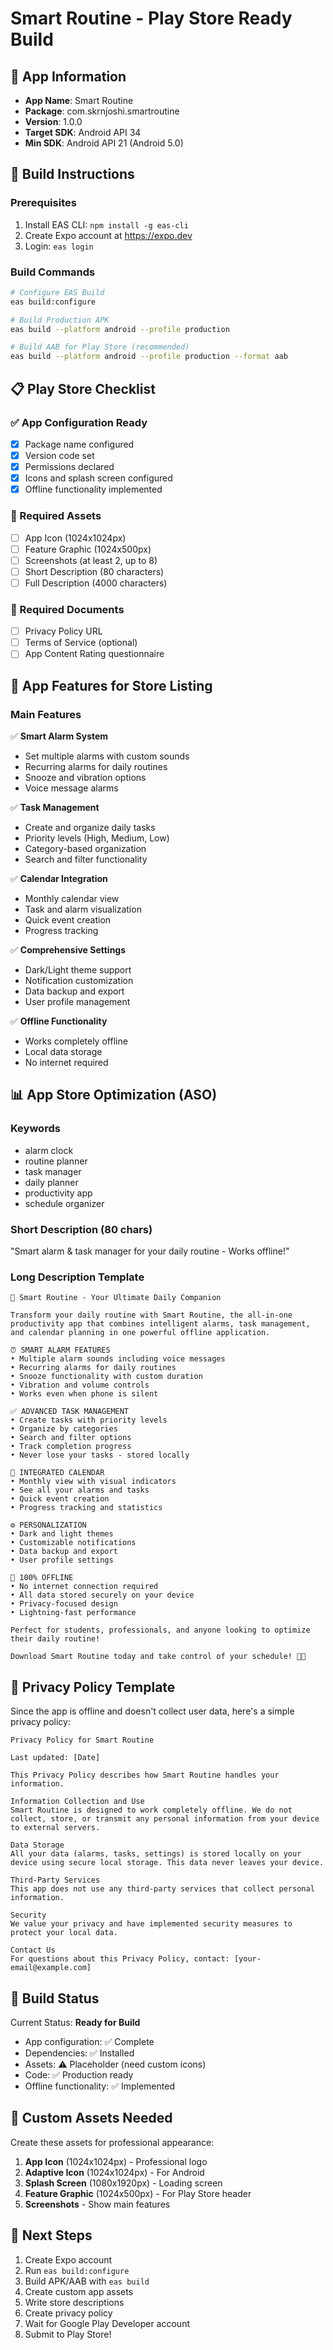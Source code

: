 # Smart Routine - Play Store Ready Build

## 📱 App Information
- **App Name**: Smart Routine
- **Package**: com.skrnjoshi.smartroutine
- **Version**: 1.0.0
- **Target SDK**: Android API 34
- **Min SDK**: Android API 21 (Android 5.0)

## 🚀 Build Instructions

### Prerequisites
1. Install EAS CLI: `npm install -g eas-cli`
2. Create Expo account at https://expo.dev
3. Login: `eas login`

### Build Commands
```bash
# Configure EAS Build
eas build:configure

# Build Production APK
eas build --platform android --profile production

# Build AAB for Play Store (recommended)
eas build --platform android --profile production --format aab
```

## 📋 Play Store Checklist

### ✅ App Configuration Ready
- [x] Package name configured
- [x] Version code set
- [x] Permissions declared
- [x] Icons and splash screen configured
- [x] Offline functionality implemented

### 📱 Required Assets
- [ ] App Icon (1024x1024px)
- [ ] Feature Graphic (1024x500px)
- [ ] Screenshots (at least 2, up to 8)
- [ ] Short Description (80 characters)
- [ ] Full Description (4000 characters)

### 📄 Required Documents
- [ ] Privacy Policy URL
- [ ] Terms of Service (optional)
- [ ] App Content Rating questionnaire

## 🎯 App Features for Store Listing

### Main Features
✅ **Smart Alarm System**
- Set multiple alarms with custom sounds
- Recurring alarms for daily routines
- Snooze and vibration options
- Voice message alarms

✅ **Task Management**
- Create and organize daily tasks
- Priority levels (High, Medium, Low)
- Category-based organization
- Search and filter functionality

✅ **Calendar Integration**
- Monthly calendar view
- Task and alarm visualization
- Quick event creation
- Progress tracking

✅ **Comprehensive Settings**
- Dark/Light theme support
- Notification customization
- Data backup and export
- User profile management

✅ **Offline Functionality**
- Works completely offline
- Local data storage
- No internet required

## 📊 App Store Optimization (ASO)

### Keywords
- alarm clock
- routine planner
- task manager
- daily planner
- productivity app
- schedule organizer

### Short Description (80 chars)
"Smart alarm & task manager for your daily routine - Works offline!"

### Long Description Template
```
🚀 Smart Routine - Your Ultimate Daily Companion

Transform your daily routine with Smart Routine, the all-in-one productivity app that combines intelligent alarms, task management, and calendar planning in one powerful offline application.

⏰ SMART ALARM FEATURES
• Multiple alarm sounds including voice messages
• Recurring alarms for daily routines
• Snooze functionality with custom duration
• Vibration and volume controls
• Works even when phone is silent

✅ ADVANCED TASK MANAGEMENT
• Create tasks with priority levels
• Organize by categories
• Search and filter options
• Track completion progress
• Never lose your tasks - stored locally

📅 INTEGRATED CALENDAR
• Monthly view with visual indicators
• See all your alarms and tasks
• Quick event creation
• Progress tracking and statistics

⚙️ PERSONALIZATION
• Dark and light themes
• Customizable notifications
• Data backup and export
• User profile settings

🔋 100% OFFLINE
• No internet connection required
• All data stored securely on your device
• Privacy-focused design
• Lightning-fast performance

Perfect for students, professionals, and anyone looking to optimize their daily routine!

Download Smart Routine today and take control of your schedule! 📱✨
```

## 🔐 Privacy Policy Template

Since the app is offline and doesn't collect user data, here's a simple privacy policy:

```
Privacy Policy for Smart Routine

Last updated: [Date]

This Privacy Policy describes how Smart Routine handles your information.

Information Collection and Use
Smart Routine is designed to work completely offline. We do not collect, store, or transmit any personal information from your device to external servers.

Data Storage
All your data (alarms, tasks, settings) is stored locally on your device using secure local storage. This data never leaves your device.

Third-Party Services
This app does not use any third-party services that collect personal information.

Security
We value your privacy and have implemented security measures to protect your local data.

Contact Us
For questions about this Privacy Policy, contact: [your-email@example.com]
```

## 📱 Build Status

Current Status: **Ready for Build**
- App configuration: ✅ Complete
- Dependencies: ✅ Installed
- Assets: ⚠️ Placeholder (need custom icons)
- Code: ✅ Production ready
- Offline functionality: ✅ Implemented

## 🎨 Custom Assets Needed

Create these assets for professional appearance:
1. **App Icon** (1024x1024px) - Professional logo
2. **Adaptive Icon** (1024x1024px) - For Android
3. **Splash Screen** (1080x1920px) - Loading screen
4. **Feature Graphic** (1024x500px) - For Play Store header
5. **Screenshots** - Show main features

## 🚀 Next Steps

1. Create Expo account
2. Run `eas build:configure`
3. Build APK/AAB with `eas build`
4. Create custom app assets
5. Write store descriptions
6. Create privacy policy
7. Wait for Google Play Developer account
8. Submit to Play Store!
